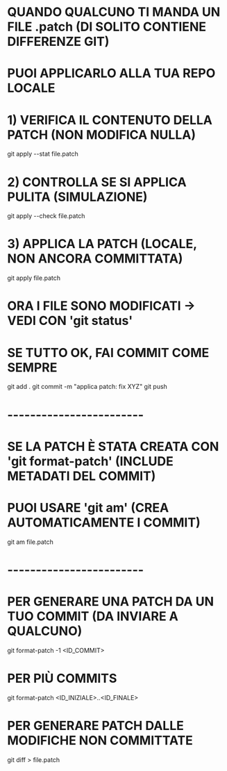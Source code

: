 # QUANDO QUALCUNO TI MANDA UN FILE .patch (DI SOLITO CONTIENE DIFFERENZE GIT)
# PUOI APPLICARLO ALLA TUA REPO LOCALE

# 1) VERIFICA IL CONTENUTO DELLA PATCH (NON MODIFICA NULLA)
git apply --stat file.patch

# 2) CONTROLLA SE SI APPLICA PULITA (SIMULAZIONE)
git apply --check file.patch

# 3) APPLICA LA PATCH (LOCALE, NON ANCORA COMMITTATA)
git apply file.patch

# ORA I FILE SONO MODIFICATI -> VEDI CON 'git status'
# SE TUTTO OK, FAI COMMIT COME SEMPRE
git add .
git commit -m "applica patch: fix XYZ"
git push

# ------------------------

# SE LA PATCH È STATA CREATA CON 'git format-patch' (INCLUDE METADATI DEL COMMIT)
# PUOI USARE 'git am' (CREA AUTOMATICAMENTE I COMMIT)
git am file.patch

# ------------------------

# PER GENERARE UNA PATCH DA UN TUO COMMIT (DA INVIARE A QUALCUNO)
git format-patch -1 <ID_COMMIT>

# PER PIÙ COMMITS
git format-patch <ID_INIZIALE>..<ID_FINALE>

# PER GENERARE PATCH DALLE MODIFICHE NON COMMITTATE
git diff > file.patch
